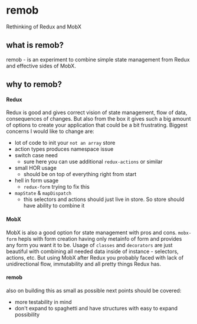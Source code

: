 # remob
Rethinking of Redux and MobX

## what is remob?
remob - is an experiment to combine simple state management from Redux and effective sides of MobX.

## why to remob?
#### Redux
Redux is good and gives correct vision of state management, flow of data, consequences of changes.
But also from the box it gives such a big amount of options to create your application that could be a bit frustrating. Biggest concerns I would like to change are:
- lot of code to init your `not an array` store
- action types produces namespace issue
- switch case need
  - sure here you can use additional `redux-actions` or similar
- small HOR usage
  - should be on top of everything right from start
- hell in form usage
  - `redux-form` trying to fix this
- `mapState` & `mapDispatch`
  - this selectors and actions should just live in store. So store should have ability to combine it

#### MobX
MobX is also a good option for state management with pros and cons.
`mobx-form` hepls with form creation having only metainfo of form and provides any form you want it to be.
Usage of `classes` and `decorators` are just beautiful with combining all needed data inside of instance - selectors, actions, etc.
But using MobX after Redux you probably faced with lack of unidirectional flow, immutability and all pretty things Redux has.

#### remob
also on building this as small as possible next points should be covered:
- more testability in mind
- don't expand to spaghetti and have structures with easy to expand possibility

